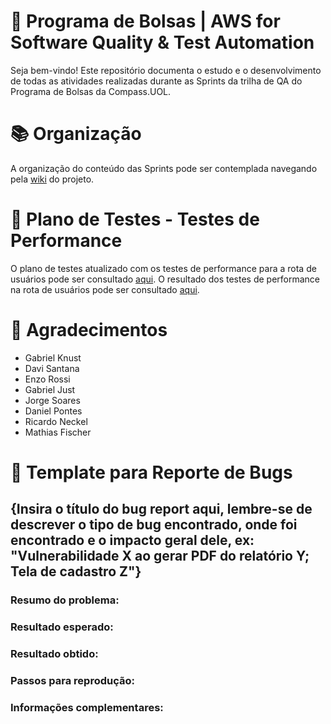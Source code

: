 # 👜 Programa de Bolsas | AWS for Software Quality & Test Automation 
Seja bem-vindo! Este repositório documenta o estudo e o desenvolvimento de todas as atividades realizadas durante as Sprints da trilha de QA do Programa de Bolsas da Compass.UOL.

# 📚 Organização
A organização do conteúdo das Sprints pode ser contemplada navegando pela [wiki](https://github.com/ItzOliver/Programa_de_Bolsas_AWS_for_Software_Quality_Test_Automation/wiki) do projeto.


# 📄 Plano de Testes - Testes de Performance
O plano de testes atualizado com os testes de performance para a rota de usuários pode ser consultado [aqui](https://github.com/ItzOliver/Programa_de_Bolsas_AWS_for_Software_Quality_Test_Automation/blob/pb_sprint5/Sprint5/Challenge/Plano_de_Testes_Usuarios.md).
O resultado dos testes de performance na rota de usuários pode ser consultado [aqui](https://github.com/ItzOliver/Programa_de_Bolsas_AWS_for_Software_Quality_Test_Automation/blob/pb_sprint5/Sprint5/Challenge/Resultados_Obtidos_Performance.md).

# 🤝 Agradecimentos
- Gabriel Knust
- Davi Santana
- Enzo Rossi
- Gabriel Just
- Jorge Soares
- Daniel Pontes
- Ricardo Neckel
- Mathias Fischer

# 📄 Template para Reporte de Bugs
## {Insira o título do bug report aqui, lembre-se de descrever o tipo de bug encontrado, onde foi encontrado e o impacto geral dele, ex: "Vulnerabilidade X ao gerar PDF do relatório Y; Tela de cadastro Z"}

### Resumo do problema:

### Resultado esperado:

### Resultado obtido:

### Passos para reprodução:

### Informações complementares: